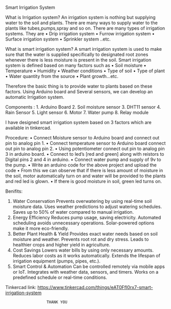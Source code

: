 Smart Irrigation System

What is Irrigation system?
     An irrigation system is nothing but supplying water to the soil and plants.  There are many ways to supply water to the plants like tubes,pumps,spray and so on.
There are many types of irrigation systems. They are
    • Drip irrigation system
    • Furrow irrigation system
    • Surface irrigation system
    • Sprinkler system ..etc.

What is smart irrigation system?
      A smart irrigation system is used to make sure that the water is supplied specifically to designated root zones whenever there is less moisture is present in the soil.
Smart irrigation system is defined based on many factors such as 
    • Soil moisture
    • Temperature
    • Humidity
    • Weather conditions
    • Type of soil
    • Type of plant
    • Water quantity from the source
    • Plant growth...etc.

Therefore the basic thing is to provide water to plants based on these factors. Using Arduino board and Several sensors, we can develop an automatic Irrigation system.

Components :
    1. Arduino Board
    2. Soil moisture sensor
    3. DHT11 sensor
    4. Rain Sensor
    5. Light sensor
    6. Motor
    7. Water pump
    8. Relay module

I have designed smart irrigation system based on 3 factors which are available in tinkercad.

Procedure:
    • Connect Moisture sensor to Arduino board and connect out pin to analog pin 1.
    • Connect temperature sensor to Arduino board connect out pin to analog pin 2.
    • Using potentiometer connect out pin to analog pin 3 in arduino board.
    • Connect to led’s [red and green] along with reistors to Digital pins 2 and 4 in arduino.
    • Connect water pump and supply of 9v to the pump.
    • Write an arduino code for the above project and upload the code
    • From this we can observe that if there is less amount of moisture in the soil, motor automatically turn on and water will be provided to the plants and red led is glown.
    • If there is good moisture in soil, green led turns on.

Benifits:

1. Water Conservation
Prevents overwatering by using real-time soil moisture data.
Uses weather predictions to adjust watering schedules.
Saves up to 50% of water compared to manual irrigation.
2. Energy Efficiency
 Reduces pump usage, saving electricity.
Automated scheduling avoids unnecessary operations.
Solar-powered options make it more eco-friendly.
3. Better Plant Health & Yield
Provides exact water needs based on soil moisture and weather.
 Prevents root rot and dry stress.
Leads to healthier crops and higher yield in agriculture.
 4. Cost Savings
Lowers water bills by using only necessary amounts.
Reduces labor costs as it works automatically.
Extends the lifespan of irrigation equipment (pumps, pipes, etc.).
5. Smart Control & Automation
Can be controlled remotely via mobile apps or IoT.
Integrates with weather data, sensors, and timers.
Works on a predefined schedule or real-time conditions.


Tinkercad link:
    https://www.tinkercad.com/things/eAT0FfI0rx7-smart-irrigation-system

                                                      

                      THANK YOU